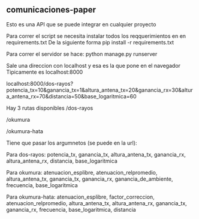 ## comunicaciones-paper
Esto es una API que se puede integrar en cualquier proyecto

Para correr el script se necesita instalar todos los reqquerimientos en en requirements.txt De la siguiente forma pip install -r requirements.txt

Para correr el servidor se hace: python manage.py runserver

Sale una direccion con localhost y esa es la que pone en el navegador Tipicamente es localhost:8000

localhost:8000/dos-rayos?potencia_tx=10&ganancia_tx=1&altura_antena_tx=20&ganancia_rx=30&altura_antena_rx=70&distancia=50&base_logaritmica=60

Hay 3 rutas disponibles /dos-rayos

/okumura

/okumura-hata

Tiene que pasar los argumnetos (se puede en la url):

Para dos-rayos: potencia_tx, ganancia_tx, altura_antena_tx, ganancia_rx, altura_antena_rx, distancia, base_logaritmica

Para okumura: atenuacion_esplibre, atenuacion_relpromedio, altura_antena_tx, ganancia_tx, ganancia_rx, ganancia_de_ambiente, frecuencia, base_logaritmica

Para okumura-hata: atenuacion_esplibre, factor_correccion, atenuacion_relpromedio, altura_antena_tx, altura_antena_rx, ganancia_tx, ganancia_rx, frecuencia, base_logaritmica, distancia